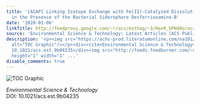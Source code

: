 ```yaml
---
title: '[ASAP] Linking Isotope Exchange with Fe(II)-Catalyzed Dissolution of Iron(hydr)oxides
  in the Presence of the Bacterial Siderophore Desferrioxamine-B'
date: '2020-01-06'
linkTitle: http://feedproxy.google.com/~r/acs/esthag/~3/HaxR_5PH49o/acs.est.9b04235
source: 'Environmental Science & Technology: Latest Articles (ACS Publications)'
description: '<p><img src="https://achs-prod.literatumonline.com/na101/home/literatum/publisher/achs/journals/content/esthag/0/esthag.ahead-of-print/acs.est.9b04235/20200106/images/medium/es9b04235_0005.gif"
  alt="TOC Graphic"/></p><div><cite>Environmental Science & Technology</cite></div><div>DOI:
  10.1021/acs.est.9b04235</div><img src="http://feeds.feedburner.com/~r/acs/esthag/~4/HaxR_5PH49o"
  height="1" width="1" ...'
disable_comments: true
---
```

<p><img src="https://achs-prod.literatumonline.com/na101/home/literatum/publisher/achs/journals/content/esthag/0/esthag.ahead-of-print/acs.est.9b04235/20200106/images/medium/es9b04235_0005.gif" alt="TOC Graphic"/></p><div><cite>Environmental Science & Technology</cite></div><div>DOI: 10.1021/acs.est.9b04235</div><img src="http://feeds.feedburner.com/~r/acs/esthag/~4/HaxR_5PH49o" height="1" width="1" ...